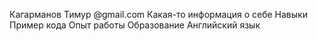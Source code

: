 Кагарманов Тимур
@gmail.com
Какая-то информация о себе
Навыки
Пример кода
Опыт работы
Образование
Английский язык
